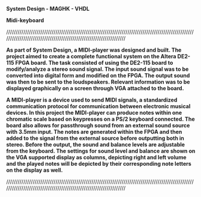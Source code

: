 **System Design - MAGHK - VHDL** <br />

**Midi-keyboard**

//////////////////////////////////////////////////////////////////////////////////////////////////////////////////////////////////////////////////////////////////

**As part of System Design, a MIDI-player was designed and built. The project aimed to create a complete functional system on the Altera DE2-115 FPGA board. The task consisted of using the DE2-115 board to modify/analyze a stereo sound signal. The input sound signal was to be converted into digital form and modified on the FPGA. The output sound was then to be sent to the loudspeakers. Relevant information was to be displayed graphically on a screen through VGA attached to the board.**

**A MIDI-player is a device used to send MIDI signals, a standardized communication protocol for communication between electronic musical devices. In this project the MIDI-player can produce notes within one chromatic scale based on keypresses on a PS/2 keyboard connected. The board also allows for passthrough sound from an external sound source with 3.5mm input. The notes are generated within the FPGA and then added to the signal from the external source before outputting both in stereo. Before the output, the sound and balance levels are adjustable from the keyboard. The settings for sound level and balance are shown on the VGA supported display as columns, depicting right and left volume and the played notes will be depicted by their corresponding note letters on the display as well.**

//////////////////////////////////////////////////////////////////////////////////////////////////////////////////////////////////////////////////////////////////
